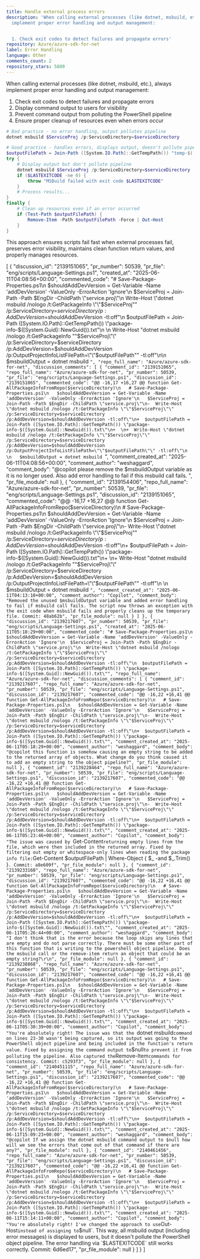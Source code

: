 ```yaml
---
title: Handle external process errors
description: 'When calling external processes (like dotnet, msbuild, etc.), always
  implement proper error handling and output management:


  1. Check exit codes to detect failures and propagate errors'
repository: Azure/azure-sdk-for-net
label: Error Handling
language: Other
comments_count: 2
repository_stars: 5809
---
```


When calling external processes (like dotnet, msbuild, etc.), always implement proper error handling and output management:

1. Check exit codes to detect failures and propagate errors
2. Display command output to users for visibility
3. Prevent command output from polluting the PowerShell pipeline
4. Ensure proper cleanup of resources even when errors occur

```powershell
# Bad practice - no error handling, output pollutes pipeline
dotnet msbuild $ServiceProj /p:ServiceDirectory=$serviceDirectory

# Good practice - handles errors, displays output, doesn't pollute pipeline
$outputFilePath = Join-Path ([System.IO.Path]::GetTempPath()) "temp-$([System.Guid]::NewGuid()).txt"
try {
    # Display output but don't pollute pipeline
    dotnet msbuild $ServiceProj /p:ServiceDirectory=$serviceDirectory | Out-Host
    if ($LASTEXITCODE -ne 0) {
        throw "MSBuild failed with exit code $LASTEXITCODE"
    }
    # Process results...
}
finally {
    # Clean up resources even if an error occurred
    if (Test-Path $outputFilePath) {
        Remove-Item -Path $outputFilePath -Force | Out-Host
    }
}
```

This approach ensures scripts fail fast when external processes fail, preserves error visibility, maintains clean function return values, and properly manages resources.


[
  {
    "discussion_id": "2139151065",
    "pr_number": 50539,
    "pr_file": "eng/scripts/Language-Settings.ps1",
    "created_at": "2025-06-11T04:08:56+00:00",
    "commented_code": "# Save-Package-Properties.ps1\n  $shouldAddDevVersion = Get-Variable -Name 'addDevVersion' -ValueOnly -ErrorAction 'Ignore'\n  $ServiceProj = Join-Path -Path $EngDir -ChildPath \"service.proj\"\n  Write-Host \"dotnet msbuild /nologo /t:GetPackageInfo \"\"$ServiceProj\"\" /p:ServiceDirectory=$serviceDirectory /p:AddDevVersion=$shouldAddDevVersion -tl:off\"\n  $outputFilePath = Join-Path ([System.IO.Path]::GetTempPath()) \"package-info-$([System.Guid]::NewGuid()).txt\"\n  \n  Write-Host \"dotnet msbuild /nologo /t:GetPackageInfo \"\"$ServiceProj\"\" /p:ServiceDirectory=$serviceDirectory /p:AddDevVersion=$shouldAddDevVersion /p:OutputProjectInfoListFilePath=\"\"$outputFilePath\"\" -tl:off\"\n\n  $msbuildOutput = dotnet msbuild `",
    "repo_full_name": "Azure/azure-sdk-for-net",
    "discussion_comments": [
      {
        "comment_id": "2139151065",
        "repo_full_name": "Azure/azure-sdk-for-net",
        "pr_number": 50539,
        "pr_file": "eng/scripts/Language-Settings.ps1",
        "discussion_id": "2139151065",
        "commented_code": "@@ -16,17 +16,27 @@ function Get-AllPackageInfoFromRepo($serviceDirectory)\n   # Save-Package-Properties.ps1\n   $shouldAddDevVersion = Get-Variable -Name 'addDevVersion' -ValueOnly -ErrorAction 'Ignore'\n   $ServiceProj = Join-Path -Path $EngDir -ChildPath \"service.proj\"\n-  Write-Host \"dotnet msbuild /nologo /t:GetPackageInfo \"\"$ServiceProj\"\" /p:ServiceDirectory=$serviceDirectory /p:AddDevVersion=$shouldAddDevVersion -tl:off\"\n+  $outputFilePath = Join-Path ([System.IO.Path]::GetTempPath()) \"package-info-$([System.Guid]::NewGuid()).txt\"\n+  \n+  Write-Host \"dotnet msbuild /nologo /t:GetPackageInfo \"\"$ServiceProj\"\" /p:ServiceDirectory=$serviceDirectory /p:AddDevVersion=$shouldAddDevVersion /p:OutputProjectInfoListFilePath=\"\"$outputFilePath\"\" -tl:off\"\n \n   $msbuildOutput = dotnet msbuild `",
        "comment_created_at": "2025-06-11T04:08:56+00:00",
        "comment_author": "weshaggard",
        "comment_body": "@copilot please remove the $msbuildOutput variable as it is no longer used. Also add error handling to fail if this msbuild call fails. ",
        "pr_file_module": null
      },
      {
        "comment_id": "2139154406",
        "repo_full_name": "Azure/azure-sdk-for-net",
        "pr_number": 50539,
        "pr_file": "eng/scripts/Language-Settings.ps1",
        "discussion_id": "2139151065",
        "commented_code": "@@ -16,17 +16,27 @@ function Get-AllPackageInfoFromRepo($serviceDirectory)\n   # Save-Package-Properties.ps1\n   $shouldAddDevVersion = Get-Variable -Name 'addDevVersion' -ValueOnly -ErrorAction 'Ignore'\n   $ServiceProj = Join-Path -Path $EngDir -ChildPath \"service.proj\"\n-  Write-Host \"dotnet msbuild /nologo /t:GetPackageInfo \"\"$ServiceProj\"\" /p:ServiceDirectory=$serviceDirectory /p:AddDevVersion=$shouldAddDevVersion -tl:off\"\n+  $outputFilePath = Join-Path ([System.IO.Path]::GetTempPath()) \"package-info-$([System.Guid]::NewGuid()).txt\"\n+  \n+  Write-Host \"dotnet msbuild /nologo /t:GetPackageInfo \"\"$ServiceProj\"\" /p:ServiceDirectory=$serviceDirectory /p:AddDevVersion=$shouldAddDevVersion /p:OutputProjectInfoListFilePath=\"\"$outputFilePath\"\" -tl:off\"\n \n   $msbuildOutput = dotnet msbuild `",
        "comment_created_at": "2025-06-11T04:13:10+00:00",
        "comment_author": "Copilot",
        "comment_body": "Removed the unused $msbuildOutput variable and added error handling to fail if msbuild call fails. The script now throws an exception with the exit code when msbuild fails and properly cleans up the temporary file. Commit: 48ab62b",
        "pr_file_module": null
      }
    ]
  },
  {
    "discussion_id": "2139217607",
    "pr_number": 50539,
    "pr_file": "eng/scripts/Language-Settings.ps1",
    "created_at": "2025-06-11T05:18:29+00:00",
    "commented_code": "# Save-Package-Properties.ps1\n  $shouldAddDevVersion = Get-Variable -Name 'addDevVersion' -ValueOnly -ErrorAction 'Ignore'\n  $ServiceProj = Join-Path -Path $EngDir -ChildPath \"service.proj\"\n  Write-Host \"dotnet msbuild /nologo /t:GetPackageInfo \"\"$ServiceProj\"\" /p:ServiceDirectory=$serviceDirectory /p:AddDevVersion=$shouldAddDevVersion -tl:off\"\n  $outputFilePath = Join-Path ([System.IO.Path]::GetTempPath()) \"package-info-$([System.Guid]::NewGuid()).txt\"",
    "repo_full_name": "Azure/azure-sdk-for-net",
    "discussion_comments": [
      {
        "comment_id": "2139217607",
        "repo_full_name": "Azure/azure-sdk-for-net",
        "pr_number": 50539,
        "pr_file": "eng/scripts/Language-Settings.ps1",
        "discussion_id": "2139217607",
        "commented_code": "@@ -16,22 +16,41 @@ function Get-AllPackageInfoFromRepo($serviceDirectory)\n   # Save-Package-Properties.ps1\n   $shouldAddDevVersion = Get-Variable -Name 'addDevVersion' -ValueOnly -ErrorAction 'Ignore'\n   $ServiceProj = Join-Path -Path $EngDir -ChildPath \"service.proj\"\n-  Write-Host \"dotnet msbuild /nologo /t:GetPackageInfo \"\"$ServiceProj\"\" /p:ServiceDirectory=$serviceDirectory /p:AddDevVersion=$shouldAddDevVersion -tl:off\"\n+  $outputFilePath = Join-Path ([System.IO.Path]::GetTempPath()) \"package-info-$([System.Guid]::NewGuid()).txt\"",
        "comment_created_at": "2025-06-11T05:18:29+00:00",
        "comment_author": "weshaggard",
        "comment_body": "@copilot this function is somehow causing an empty string to be added to the returned array of objects. What change do you think caused it to add an empty string to the object pipeline?",
        "pr_file_module": null
      },
      {
        "comment_id": "2139228464",
        "repo_full_name": "Azure/azure-sdk-for-net",
        "pr_number": 50539,
        "pr_file": "eng/scripts/Language-Settings.ps1",
        "discussion_id": "2139217607",
        "commented_code": "@@ -16,22 +16,41 @@ function Get-AllPackageInfoFromRepo($serviceDirectory)\n   # Save-Package-Properties.ps1\n   $shouldAddDevVersion = Get-Variable -Name 'addDevVersion' -ValueOnly -ErrorAction 'Ignore'\n   $ServiceProj = Join-Path -Path $EngDir -ChildPath \"service.proj\"\n-  Write-Host \"dotnet msbuild /nologo /t:GetPackageInfo \"\"$ServiceProj\"\" /p:ServiceDirectory=$serviceDirectory /p:AddDevVersion=$shouldAddDevVersion -tl:off\"\n+  $outputFilePath = Join-Path ([System.IO.Path]::GetTempPath()) \"package-info-$([System.Guid]::NewGuid()).txt\"",
        "comment_created_at": "2025-06-11T05:23:46+00:00",
        "comment_author": "Copilot",
        "comment_body": "The issue was caused by `Get-Content` returning empty lines from the file, which were then included in the returned array. Fixed by filtering out empty or whitespace-only lines when reading the package info file: `Get-Content $outputFilePath | Where-Object { $_ -and $_.Trim() }`. Commit: a8e609f",
        "pr_file_module": null
      },
      {
        "comment_id": "2139233160",
        "repo_full_name": "Azure/azure-sdk-for-net",
        "pr_number": 50539,
        "pr_file": "eng/scripts/Language-Settings.ps1",
        "discussion_id": "2139217607",
        "commented_code": "@@ -16,22 +16,41 @@ function Get-AllPackageInfoFromRepo($serviceDirectory)\n   # Save-Package-Properties.ps1\n   $shouldAddDevVersion = Get-Variable -Name 'addDevVersion' -ValueOnly -ErrorAction 'Ignore'\n   $ServiceProj = Join-Path -Path $EngDir -ChildPath \"service.proj\"\n-  Write-Host \"dotnet msbuild /nologo /t:GetPackageInfo \"\"$ServiceProj\"\" /p:ServiceDirectory=$serviceDirectory /p:AddDevVersion=$shouldAddDevVersion -tl:off\"\n+  $outputFilePath = Join-Path ([System.IO.Path]::GetTempPath()) \"package-info-$([System.Guid]::NewGuid()).txt\"",
        "comment_created_at": "2025-06-11T05:26:44+00:00",
        "comment_author": "weshaggard",
        "comment_body": "I don't think that is the error because the loop skips any lines that are empty and do not parse correctly. There must be some other part of this function that is writing to the powershell object pipeline. Does the msbuild call or the remove-item return an object that could be an empty string?\r\n",
        "pr_file_module": null
      },
      {
        "comment_id": "2139238868",
        "repo_full_name": "Azure/azure-sdk-for-net",
        "pr_number": 50539,
        "pr_file": "eng/scripts/Language-Settings.ps1",
        "discussion_id": "2139217607",
        "commented_code": "@@ -16,22 +16,41 @@ function Get-AllPackageInfoFromRepo($serviceDirectory)\n   # Save-Package-Properties.ps1\n   $shouldAddDevVersion = Get-Variable -Name 'addDevVersion' -ValueOnly -ErrorAction 'Ignore'\n   $ServiceProj = Join-Path -Path $EngDir -ChildPath \"service.proj\"\n-  Write-Host \"dotnet msbuild /nologo /t:GetPackageInfo \"\"$ServiceProj\"\" /p:ServiceDirectory=$serviceDirectory /p:AddDevVersion=$shouldAddDevVersion -tl:off\"\n+  $outputFilePath = Join-Path ([System.IO.Path]::GetTempPath()) \"package-info-$([System.Guid]::NewGuid()).txt\"",
        "comment_created_at": "2025-06-11T05:30:39+00:00",
        "comment_author": "Copilot",
        "comment_body": "You're absolutely right! The issue was that the `dotnet msbuild` command on lines 23-30 wasn't being captured, so its output was going to the PowerShell object pipeline and being included in the function's return value. Fixed by assigning the command output to `$null` to prevent it from polluting the pipeline. Also captured the `Remove-Item` commands for consistency. Commit: c5293f3",
        "pr_file_module": null
      },
      {
        "comment_id": "2140451115",
        "repo_full_name": "Azure/azure-sdk-for-net",
        "pr_number": 50539,
        "pr_file": "eng/scripts/Language-Settings.ps1",
        "discussion_id": "2139217607",
        "commented_code": "@@ -16,22 +16,41 @@ function Get-AllPackageInfoFromRepo($serviceDirectory)\n   # Save-Package-Properties.ps1\n   $shouldAddDevVersion = Get-Variable -Name 'addDevVersion' -ValueOnly -ErrorAction 'Ignore'\n   $ServiceProj = Join-Path -Path $EngDir -ChildPath \"service.proj\"\n-  Write-Host \"dotnet msbuild /nologo /t:GetPackageInfo \"\"$ServiceProj\"\" /p:ServiceDirectory=$serviceDirectory /p:AddDevVersion=$shouldAddDevVersion -tl:off\"\n+  $outputFilePath = Join-Path ([System.IO.Path]::GetTempPath()) \"package-info-$([System.Guid]::NewGuid()).txt\"",
        "comment_created_at": "2025-06-11T15:09:23+00:00",
        "comment_author": "weshaggard",
        "comment_body": "@copilot If we assign the dotnet msbuild command output to $null how will we see the errors that come out of that command if there are any?",
        "pr_file_module": null
      },
      {
        "comment_id": "2140461456",
        "repo_full_name": "Azure/azure-sdk-for-net",
        "pr_number": 50539,
        "pr_file": "eng/scripts/Language-Settings.ps1",
        "discussion_id": "2139217607",
        "commented_code": "@@ -16,22 +16,41 @@ function Get-AllPackageInfoFromRepo($serviceDirectory)\n   # Save-Package-Properties.ps1\n   $shouldAddDevVersion = Get-Variable -Name 'addDevVersion' -ValueOnly -ErrorAction 'Ignore'\n   $ServiceProj = Join-Path -Path $EngDir -ChildPath \"service.proj\"\n-  Write-Host \"dotnet msbuild /nologo /t:GetPackageInfo \"\"$ServiceProj\"\" /p:ServiceDirectory=$serviceDirectory /p:AddDevVersion=$shouldAddDevVersion -tl:off\"\n+  $outputFilePath = Join-Path ([System.IO.Path]::GetTempPath()) \"package-info-$([System.Guid]::NewGuid()).txt\"",
        "comment_created_at": "2025-06-11T15:14:11+00:00",
        "comment_author": "Copilot",
        "comment_body": "You're absolutely right! I've changed the approach to use `Out-Host` instead of assigning to `$null`. This way, all msbuild output (including error messages) is displayed to users, but it doesn't pollute the PowerShell object pipeline. The error handling via `$LASTEXITCODE` still works correctly. Commit: 6d6ed17",
        "pr_file_module": null
      }
    ]
  }
]
